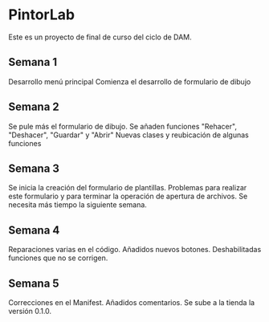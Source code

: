 # PintorLab
Este es un proyecto de final de curso del ciclo de DAM.

Semana 1
---------
Desarrollo menú principal
Comienza el desarrollo de formulario de dibujo

Semana 2
---------
Se pule más el formulario de dibujo.
Se añaden funciones "Rehacer", "Deshacer", "Guardar" y "Abrir"
Nuevas clases y reubicación de algunas funciones

Semana 3
---------
Se inicia la creación del formulario de plantillas.
Problemas para realizar este formulario y para terminar la operación de apertura de archivos.
Se necesita más tiempo la siguiente semana.

Semana 4
---------
Reparaciones varias en el código.
Añadidos nuevos botones.
Deshabilitadas funciones que no se corrigen.

Semana 5
---------
Correcciones en el Manifest.
Añadidos comentarios.
Se sube a la tienda la versión 0.1.0.
